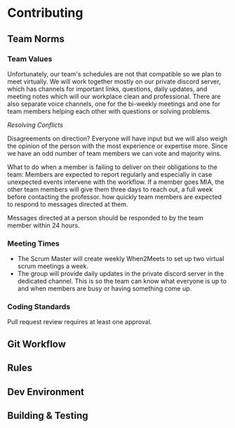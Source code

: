 # Contributing

## Team Norms
### Team Values
Unfortunately, our team's schedules are not that compatible so we plan to meet virtually. We will work together mostly on our private discord server, which has channels for important links, questions, daily updates, and meeting notes which will our workplace clean and professional. There are also separate voice channels, one for the bi-weekly meetings and one for team members helping each other with questions or solving problems.

_Resolving Conflicts_

Disagreements on direction? Everyone will have input but we will also weigh the opinion of the person with the most experience or expertise more. Since we have an odd number of team members we can vote and majority wins.

What to do when a member is failing to deliver on their obligations to the team: Members are expected to report regularly and especially in case unexpected events intervene with the workflow. If a member goes MIA, the other team members will give them three days to reach out, a full week before contacting the professor.
how quickly team members are expected to respond to messages directed at them.

Messages directed at a person should be responded to by the team member within 24 hours.

### Meeting Times
- The Scrum Master will create weekly When2Meets to set up two virtual scrum meetings a week.
- The group will provide daily updates in the private discord server in the dedicated channel. This is so the team can know what everyone is up to and when members are busy or having something come up.

### Coding Standards
Pull request review requires at least one approval.

## Git Workflow



## Rules



## Dev Environment



## Building & Testing


